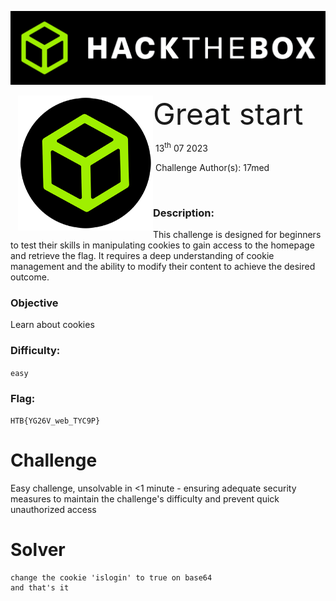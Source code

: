 ![](banner.png)


<img src="htb.png" style="margin-left: 20px; zoom: 60%;" align=left />    	<font size="10">Great start</font>

​		13<sup>th</sup> 07 2023

​		Challenge Author(s): 17med

​		

 



### Description:

This challenge is designed for beginners to test their skills in manipulating cookies to gain access to the homepage and retrieve the flag. It requires a deep understanding of cookie management and the ability to modify their content to achieve the desired outcome.

### Objective

Learn about cookies

### Difficulty:

`easy`

### Flag:

`HTB{YG26V_web_TYC9P}`



# Challenge

Easy challenge, unsolvable in <1 minute - ensuring adequate security measures to maintain the challenge's difficulty and prevent quick unauthorized access

# Solver

```
change the cookie 'islogin' to true on base64
and that's it

```
